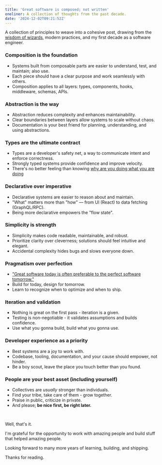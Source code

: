 ```yaml
---
title: 'Great software is composed; not written'
oneliner: A collection of thoughts from the past decade.
date: '2024-12-02T09:21:52Z'
---
```


A collection of principles to weave into a cohesive post, drawing from the [wisdom of wizards](https://mitp-content-server.mit.edu/books/content/sectbyfn/books_pres_0/6515/sicp.zip/index.html), modern practices, and my first decade as a software engineer.

### Composition is the foundation
- Systems built from composable parts are easier to understand, test, and maintain; also use.
- Each piece should have a clear purpose and work seamlessly with others.
- Composition applies to all layers: types, components, hooks, middleware, schemas, APIs.

### Abstraction is the way
- Abstraction reduces complexity and enhances maintainability.
- Clear boundaries between layers allow systems to scale without chaos.
- Documentation is your best friend for planning, understanding, and using abstractions.

### Types are the ultimate contract
- Types are a developer's safety net, a way to communicate intent and enforce correctness.
- Strongly typed systems provide confidence and improve velocity.
- There's no better feeling than knowing [why are you doing what you are doing](./why.md)

### Declarative over imperative
- Declarative systems are easier to reason about and maintain.
- "What" matters more than "how" — from UI (React) to data fetching (GraphQL/RPC).
- Being more declarative empowers the "flow state".

### Simplicity is strength
- Simplicity makes code readable, maintainable, and robust.
- Prioritize clarity over cleverness; solutions should feel intuitive and elegant.
- Accidental complexity hides bugs and slows everyone down.
  
### Pragmatism over perfection
- ["Great software today is often preferable to the perfect software tomorrow."](../books/the-pragmatic-programmer.md#5-good-enough-software)
- Build for today, design for tomorrow.
- Learn to recognize when to optimize and when to ship.

### Iteration and validation
- Nothing is great on the first pass - iteration is a given.
- Testing is non-negotiable - it validates assumptions and builds confidence.
- Use what you gonna build, build what you gonna use.

### Developer experience as a priority
- Best systems are a joy to work with.
- Codebase, tooling, documentation, and your cause should empower, not hinder.
- Be a boy scout, leave the place you touch better than you found.

### People are your best asset (including yourself)
- Collectives are _usually_ stronger than individuals.
- Find your tribe, take care of them - grow together.
- Praise in public, criticize in private.
- And please; **be nice first, be right later.**

&nbsp;

Well, that's it.

I'm grateful for the opportunity to work with amazing people and build stuff that helped amazing people.

Looking forward to many more years of learning, building, and shipping.

Thanks for reading.
